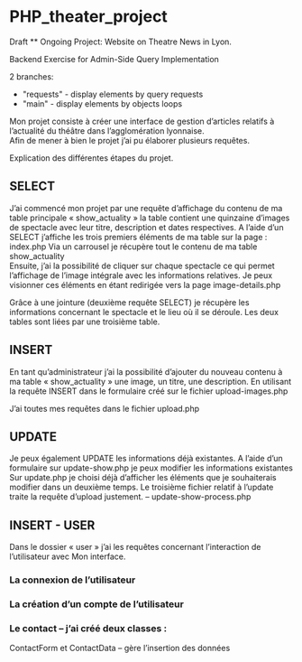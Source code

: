 # PHP_theater_project

Draft **
Ongoing Project: Website on Theatre News in Lyon.

Backend Exercise for Admin-Side Query Implementation

2 branches:
- "requests" - display elements by query requests 
- "main"  - display elements by objects loops 



Mon projet consiste à créer une interface de gestion d’articles relatifs à l’actualité du théâtre dans l’agglomération lyonnaise.  
Afin de mener à bien le projet j’ai pu élaborer plusieurs requêtes. 

Explication des différentes étapes du projet. 
##	SELECT
J’ai commencé mon projet par une requête d’affichage du contenu de ma table principale « show_actuality » la table contient une quinzaine d’images de spectacle avec leur titre, description et dates respectives.
 A l’aide d’un SELECT j’affiche les trois premiers éléments de ma table sur la page : index.php
Via un carrousel je récupère tout le contenu de ma table show_actuality  
Ensuite, j’ai la possibilité de cliquer sur chaque spectacle ce qui permet l’affichage de l’image intégrale avec les informations relatives. Je peux visionner ces éléments en étant redirigée vers la page image-details.php

Grâce à une jointure (deuxième requête SELECT) je récupère les informations concernant le spectacle et le lieu où il se déroule. Les deux tables sont liées par une troisième table.  


## INSERT
En tant qu’administrateur j’ai la possibilité d’ajouter du nouveau contenu à ma table « show_actuality »  une image, un titre, une description. 
En utilisant la requête INSERT dans le formulaire créé sur le fichier upload-images.php  

J’ai toutes mes requêtes dans le fichier upload.php 

## UPDATE
Je peux également UPDATE les informations déjà existantes. 
A l’aide d’un formulaire sur update-show.php je peux modifier les informations existantes 
Sur update.php je choisi déjà d’afficher les éléments que je souhaiterais modifier dans un deuxième temps. 
Le troisième fichier relatif à l’update traite la requête d’upload justement. – update-show-process.php

 
## INSERT - USER 
Dans le dossier « user » j’ai les requêtes concernant l’interaction de l’utilisateur avec 
Mon interface. 
###	La connexion de l’utilisateur 
###	La création d’un compte de l’utilisateur 
###	Le contact – j’ai créé deux classes :
ContactForm et ContactData – gère l’insertion des données 
